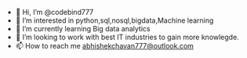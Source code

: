 - 👋 Hi, I’m @codebind777
- 👀 I’m interested in python,sql,nosql,bigdata,Machine learning
- 🌱 I’m currently learning Big data analytics 
- 💞️ I’m looking to work with best IT industries to gain more knowlegde.
- 📫 How to reach me abhishekchavan777@outlook.com

<!---
codebind777/codebind777 is a ✨ special ✨ repository because its `README.md` (this file) appears on your GitHub profile.
You can click the Preview link to take a look at your changes.
--->
